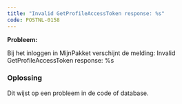 ```yaml
---
title: "Invalid GetProfileAccessToken response: %s"
code: POSTNL-0158
---
```


<div class="columnLayout single" data-layout="single">
<div class="cell normal" data-type="normal">
<div class="innerCell">
<p><strong>Probleem:<br></strong></p>
<p>Bij het inloggen in MijnPakket verschijnt de melding: Invalid GetProfileAccessToken response: %s</p>
<p><h3>Oplossing</h3></p>
<p>Dit wijst op een probleem in de code of database. </p></div>
</div>
</div>